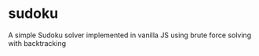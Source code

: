 # sudoku
A simple Sudoku solver implemented in vanilla JS using brute force solving with backtracking
